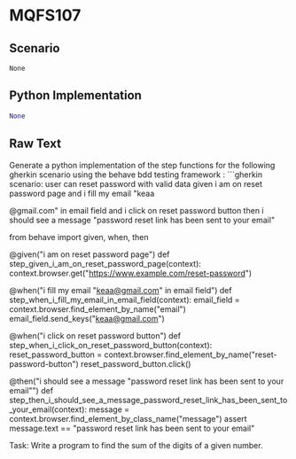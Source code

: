 # MQFS107
## Scenario
```gherkin
None
```


## Python Implementation
```python
None
```


## Raw Text
Generate a python implementation of the step functions for the following gherkin scenario using the behave bdd testing framework : ```gherkin scenario: user can reset password with valid data given i am on reset password page and i fill my email "keaa

@gmail.com" in email field and i click on reset password button then i should see a message "password reset link has been sent to your email"

from behave import given, when, then

@given("i am on reset password page")
def step_given_i_am_on_reset_password_page(context):
    context.browser.get("https://www.example.com/reset-password")

@when("i fill my email \"keaa@gmail.com\" in email field")
def step_when_i_fill_my_email_in_email_field(context):
    email_field = context.browser.find_element_by_name("email")
    email_field.send_keys("keaa@gmail.com")

@when("i click on reset password button")
def step_when_i_click_on_reset_password_button(context):
    reset_password_button = context.browser.find_element_by_name("reset-password-button")
    reset_password_button.click()

@then("i should see a message \"password reset link has been sent to your email\"")
def step_then_i_should_see_a_message_password_reset_link_has_been_sent_to_your_email(context):
    message = context.browser.find_element_by_class_name("message")
    assert message.text == "password reset link has been sent to your email"

Task: Write a program to find the sum of the digits of a given number.
